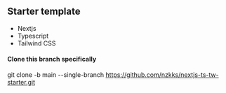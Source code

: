 ## Starter template

- Nextjs
- Typescript
- Tailwind CSS

#### Clone this branch specifically

git clone -b main --single-branch https://github.com/nzkks/nextjs-ts-tw-starter.git

